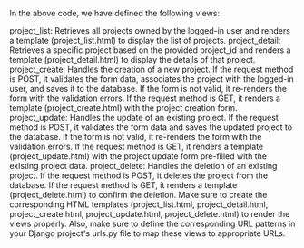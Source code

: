 In the above code, we have defined the following views:

project_list: Retrieves all projects owned by the logged-in user and renders a template (project_list.html) to display the list of projects.
project_detail: Retrieves a specific project based on the provided project_id and renders a template (project_detail.html) to display the details of that project.
project_create: Handles the creation of a new project. If the request method is POST, it validates the form data, associates the project with the logged-in user, and saves it to the database. If the form is not valid, it re-renders the form with the validation errors. If the request method is GET, it renders a template (project_create.html) with the project creation form.
project_update: Handles the update of an existing project. If the request method is POST, it validates the form data and saves the updated project to the database. If the form is not valid, it re-renders the form with the validation errors. If the request method is GET, it renders a template (project_update.html) with the project update form pre-filled with the existing project data.
project_delete: Handles the deletion of an existing project. If the request method is POST, it deletes the project from the database. If the request method is GET, it renders a template (project_delete.html) to confirm the deletion.
Make sure to create the corresponding HTML templates (project_list.html, project_detail.html, project_create.html, project_update.html, project_delete.html) to render the views properly. Also, make sure to define the corresponding URL patterns in your Django project's urls.py file to map these views to appropriate URLs.